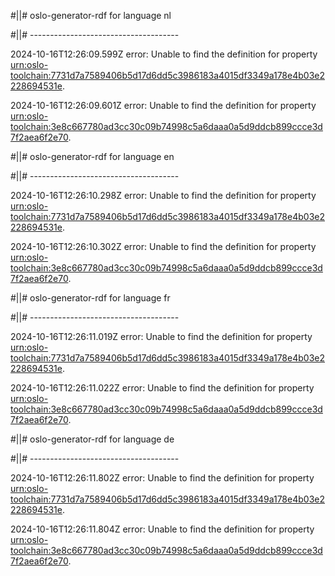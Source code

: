 #||# oslo-generator-rdf for language nl  

#||# -------------------------------------  

2024-10-16T12:26:09.599Z error: Unable to find the definition for property [urn:oslo-toolchain:7731d7a7589406b5d17d6dd5c3986183a4015df3349a178e4b03e2228694531e](all-omgevingsvergunning.jsonld#L1944).

2024-10-16T12:26:09.601Z error: Unable to find the definition for property [urn:oslo-toolchain:3e8c667780ad3cc30c09b74998c5a6daaa0a5d9ddcb899ccce3d7f2aea6f2e70](all-omgevingsvergunning.jsonld#L2654).

#||# oslo-generator-rdf for language en  

#||# -------------------------------------  

2024-10-16T12:26:10.298Z error: Unable to find the definition for property [urn:oslo-toolchain:7731d7a7589406b5d17d6dd5c3986183a4015df3349a178e4b03e2228694531e](all-omgevingsvergunning.jsonld#L1944).

2024-10-16T12:26:10.302Z error: Unable to find the definition for property [urn:oslo-toolchain:3e8c667780ad3cc30c09b74998c5a6daaa0a5d9ddcb899ccce3d7f2aea6f2e70](all-omgevingsvergunning.jsonld#L2654).

#||# oslo-generator-rdf for language fr  

#||# -------------------------------------  

2024-10-16T12:26:11.019Z error: Unable to find the definition for property [urn:oslo-toolchain:7731d7a7589406b5d17d6dd5c3986183a4015df3349a178e4b03e2228694531e](all-omgevingsvergunning.jsonld#L1944).

2024-10-16T12:26:11.022Z error: Unable to find the definition for property [urn:oslo-toolchain:3e8c667780ad3cc30c09b74998c5a6daaa0a5d9ddcb899ccce3d7f2aea6f2e70](all-omgevingsvergunning.jsonld#L2654).

#||# oslo-generator-rdf for language de  

#||# -------------------------------------  

2024-10-16T12:26:11.802Z error: Unable to find the definition for property [urn:oslo-toolchain:7731d7a7589406b5d17d6dd5c3986183a4015df3349a178e4b03e2228694531e](all-omgevingsvergunning.jsonld#L1944).

2024-10-16T12:26:11.804Z error: Unable to find the definition for property [urn:oslo-toolchain:3e8c667780ad3cc30c09b74998c5a6daaa0a5d9ddcb899ccce3d7f2aea6f2e70](all-omgevingsvergunning.jsonld#L2654).


